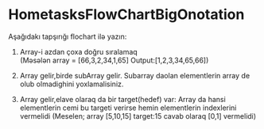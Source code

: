 # HometasksFlowChartBigOnotation

Aşağıdakı tapşırığı flochart  ilə yazın:

1. Array-i azdan çoxa doğru sıralamaq  
(Məsələn array = [66,3,2,34,1,65]  Output:[1,2,3,34,65,66])

2. Array gelir,birde subArray gelir. Subarray daolan elementlerin array de olub olmadighini yoxlamalisiniz.

3.  Array gelir,elave olaraq da bir target(hedef) var:
Array da hansi elementlerin cemi bu targeti verirse hemin elementlerin indexlerini vermelidi
(Meselen; array [5,10,15]   target:15       cavab olaraq [0,1] vermelidi)
